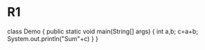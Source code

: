 # R1
class Demo
{
  public static void main(String[] args)
  {
    int a,b;
    c=a+b;
    System.out.println("Sum"+c)
  }
}
